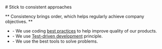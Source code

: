 <p class="orange"> <span class="has-text-white">#</span> Stick to consistent approaches</p>
<p class="violet has-text-weight-bold	monospace"><span class="has-text-white">**</span>
Consistency brings order, which helps regularly achieve company objectives.
<span class="has-text-white">**</span></p>
<ul>
<li> 
<span>-</span> 
<span>
We use coding <a target="_blank" href="https://www.cs.utexas.edu/~mitra/csSummer2014/cs312/lectures/bestPractices.html">best practices</a> to help improve  quality of our products.
</span>
</li>

<li>
<span>-</span>
<span>
We use <a href="https://en.wikipedia.org/wiki/Test-driven_development">Test-driven development</a> principle.
</span>
</li>

<li>
<span>-</span>
<span>
We use the best tools to solve problems.
</span>
</li>

</ul>